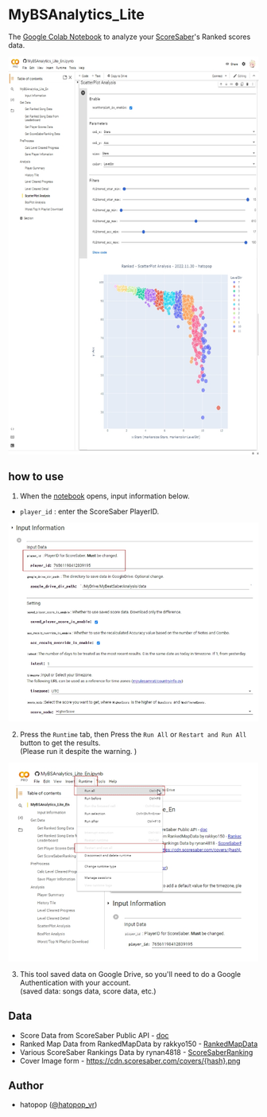 # MyBSAnalytics_Lite

The [Google Colab Notebook](https://colab.research.google.com/github/hatopopvr/MyBSAnalytics_Lite/blob/main/MyBSAnalytics_Lite_En.ipynb)
 to analyze your [ScoreSaber](https://scoresaber.com/)'s Ranked scores data.

<img src="images/img_tool.jpg" height="800px"/>

## how to use

1. When the [notebook](https://colab.research.google.com/github/hatopopvr/MyBSAnalytics_Lite/blob/main/MyBSAnalytics_Lite_En.ipynb)  opens, input information below.
 - `player_id` : enter the ScoreSaber PlayerID.

<img src="images/img_form.jpg" height="400px"/>

2. Press the `Runtime` tab, then Press the `Run All` or `Restart and Run All` button to get the results.  
  (Please run it despite the warning. )

<img src="images/img_run.jpg" height="400px"/>

3. This tool saved  data on Google Drive, so you'll need to do a Google Authentication with your account.  
  (saved data: songs data, score data, etc.)

## Data
- Score Data from ScoreSaber Public API - [doc](https://docs.scoresaber.com/)  
- Ranked Map Data from RankedMapData by rakkyo150 - [RankedMapData](https://github.com/rakkyo150/RankedMapData)  
- Various ScoreSaber Rankings Data by rynan4818 - [ScoreSaberRanking
](https://github.com/rynan4818/ScoreSaberRanking) 
- Cover Image form - https://cdn.scoresaber.com/covers/{hash}.png  

## Author
- hatopop ([@hatopop_vr](https://twitter.com/hatopop_vr))
